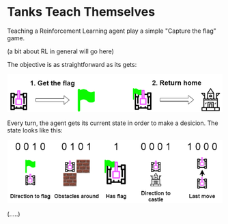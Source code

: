 # Tanks Teach Themselves

Teaching a Reinforcement Learning agent play a simple "Capture the flag" game. 

(a bit about RL in general will go here)

The objective is as straightforward as its gets: 

![basics](/img/readme/diag0.png)

Every turn, the agent gets its current state in order to make a desicion. The state looks like this: 

![state](/img/readme/diag1.png)

(.....)


